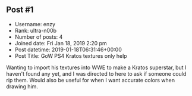 ## Post #1
- Username: enzy
- Rank: ultra-n00b
- Number of posts: 4
- Joined date: Fri Jan 18, 2019 2:20 pm
- Post datetime: 2019-01-18T06:31:46+00:00
- Post Title: GoW PS4 Kratos textures only help

Wanting to import his textures into WWE to make a Kratos superstar, but I haven't found any yet, and I was directed to here to ask if someone could rip them. Would also be useful for when I want accurate colors when drawing him.
